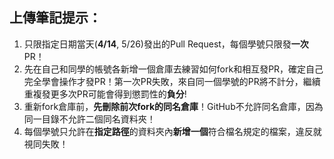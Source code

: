 ## 上傳筆記提示：
1. 只限指定日期當天(**4/14**, 5/26)發出的Pull Request，每個學號只限發**一次**PR！
2. 先在自己和同學的帳號各新增一個倉庫去練習如何fork和相互發PR，確定自己完全學會操作才發PR！第一次PR失敗，來自同一個學號的PR將不計分，繼續重複發更多次PR可能會得到懲罰性的**負分**!
3. 重新fork倉庫前，**先刪除前次fork的同名倉庫**！GitHub不允許同名倉庫，因為同一目錄不允許二個同名資料夾！
4. 每個學號只允許在**指定路徑**的資料夾內**新增一個**符合檔名規定的檔案，違反就視同失敗！
